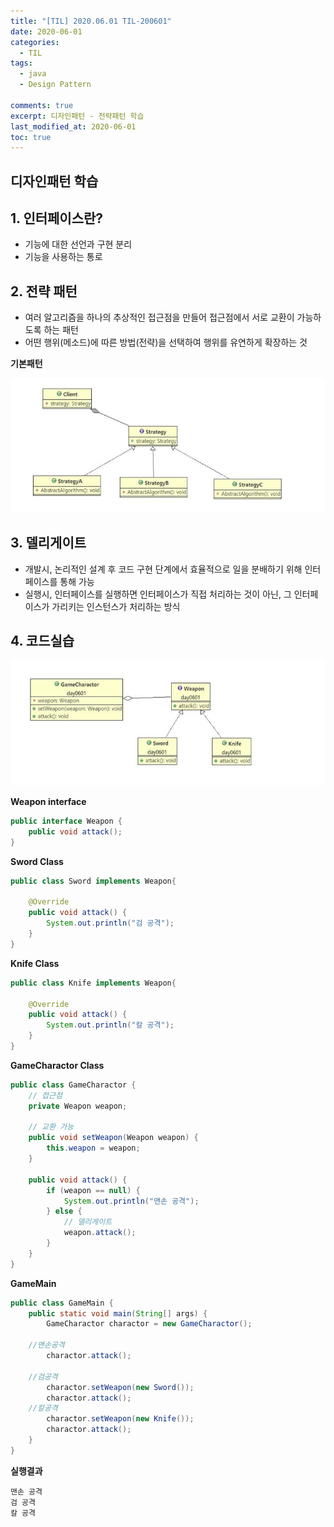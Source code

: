 ```yaml
---
title: "[TIL] 2020.06.01 TIL-200601"
date: 2020-06-01
categories:
  - TIL
tags:
  - java
  - Design Pattern

comments: true
excerpt: 디자인패턴 - 전략패턴 학습
last_modified_at: 2020-06-01
toc: true
---
```


## 디자인패턴 학습

## 1. 인터페이스란?
- 기능에 대한 선언과 구현 분리
- 기능을 사용하는 통로

## 2. 전략 패턴
- 여러 알고리즘을 하나의 추상적인 접근점을 만들어 접근점에서 서로 교환이 가능하도록 하는 패턴
- 어떤 행위(메소드)에 따른 방법(전략)을 선택하여 행위를 유연하게 확장하는 것

**기본패턴**

![스트레티지 패턴](\assets\images\designpattern\StrategyPattern.cld.jpg)

## 3. 델리게이트
- 개발시, 논리적인 설계 후 코드 구현 단계에서 효율적으로 일을 분배하기 위해 인터페이스를 통해 가능
- 실행시, 인터페이스를 실행하면 인터페이스가 직접 처리하는 것이 아닌, 그 인터페이스가 가리키는 인스턴스가 처리하는 방식


## 4. 코드실습

![스트레티지 패턴](\assets\images\designpattern\StrategyPattern2.cld.jpg)

**Weapon interface**

```java
public interface Weapon {
	public void attack();
}
```


**Sword Class**

```java
public class Sword implements Weapon{
	
	@Override
	public void attack() {
		System.out.println("검 공격");
	}
}
```

**Knife Class**
```java
public class Knife implements Weapon{
	
	@Override
	public void attack() {
		System.out.println("칼 공격");
	}
}
```


**GameCharactor Class**

```java
public class GameCharactor {
	// 접근점
	private Weapon weapon;

	// 교환 가능
	public void setWeapon(Weapon weapon) {
		this.weapon = weapon;
	}

	public void attack() {
		if (weapon == null) {
			System.out.println("맨손 공격");
		} else {
			// 델리게이트
			weapon.attack();
		}
	}
}
```

**GameMain**

```java
public class GameMain {
	public static void main(String[] args) {
		GameCharactor charactor = new GameCharactor();
		
    //맨손공격
		charactor.attack();

    //검공격
		charactor.setWeapon(new Sword());
		charactor.attack();
    //칼공격
		charactor.setWeapon(new Knife());
		charactor.attack();
	}
}
```

**실행결과**
```
맨손 공격
검 공격
칼 공격
```